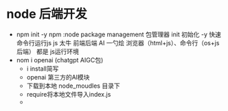 # node 后端开发

- npm init -y
    npm :node package management 包管理器
    init 初始化  -y 快速
    命令行运行js
    js 太牛  前端后端 AI 一勺烩
    浏览器（html+js）、命令行（os+js后端） 都是 js运行环境
- nom i openai (chatgpt AIGC包) 
    - i  install简写
    - openai  第三方的AI模块
    - 下载到本地 node_moudles 目录下
    - require将本地文件导入index.js
    -  